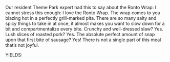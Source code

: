 Our resident Theme Park expert  had this to say about the Ronto Wrap: I cannot stress this enough: I love the Ronto Wrap. The wrap comes to you blazing hot in a perfectly grill-marked pita. There are so many salty and spicy things to take
in at once, it almost makes you want to slow down for a bit and compartmentalize every bite. Crunchy and well-dressed slaw? Yes. Lush slices of roasted pork? Yes. The absolute perfect amount of snap upon that first bite of sausage? Yes! There is not a single part of this meal that’s not joyful. 

YIELDS: